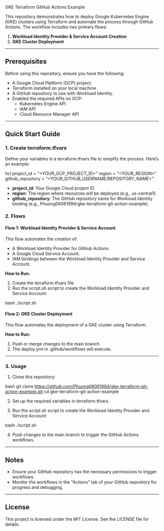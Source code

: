  GKE Terraform GitHub Actions Example

This repository demonstrates how to deploy Google Kubernetes Engine (GKE) clusters using Terraform and automate the process through GitHub Actions. The workflow includes two primary flows:

1. **Workload Identity Provider & Service Account Creation**
2. **GKE Cluster Deployment**

---

## Prerequisites

Before using this repository, ensure you have the following:

- A Google Cloud Platform (GCP) project.
- Terraform installed on your local machine.
- A GitHub repository to use with Workload Identity.
- Enabled the required APIs on GCP:
  - Kubernetes Engine API
  - IAM API
  - Cloud Resource Manager API

---

## Quick Start Guide

### 1. Create terraform.tfvars

Define your variables in a terraform.tfvars file to simplify the process. Here’s an example:

hcl
project_id         = "<YOUR_GCP_PROJECT_ID>"
region             = "<YOUR_REGION>"
github_repository  = "<YOUR_GITHUB_USERNAME/REPOSITORY_NAME>"



- **project_id**: Your Google Cloud project ID.
- **region**: The region where resources will be deployed (e.g., us-central1).
- **github_repository**: The GitHub repository name for Workload Identity binding (e.g., Phuong06061994/gke-terraform-git-action-example).

### 2. Flows

#### Flow 1: Workload Identity Provider & Service Account
This flow automates the creation of:
- A Workload Identity Provider for GitHub Actions.
- A Google Cloud Service Account.
- IAM bindings between the Workload Identity Provider and Service Account.

**How to Run:**

1. Create the terraform.tfvars file.
2. Run the script.sh script to create the Workload Identity Provider and Service Account:
   

bash
   ./script.sh



#### Flow 2: GKE Cluster Deployment
This flow automates the deployment of a GKE cluster using Terraform.

**How to Run:**

1. Push or merge changes to the main branch.
2. The deploy.yml in .github/workflows will execute.

---

### 3. Usage

1. Clone this repository:
   

bash
   git clone https://github.com/Phuong06061994/gke-terraform-git-action-example.git
   cd gke-terraform-git-action-example



2. Set up the required variables in terraform.tfvars.

3. Run the script.sh script to create the Workload Identity Provider and Service Account:
   

bash
   ./script.sh



4. Push changes to the main branch to trigger the GitHub Actions workflows.

---

## Notes

- Ensure your GitHub repository has the necessary permissions to trigger workflows.
- Monitor the workflows in the "Actions" tab of your GitHub repository for progress and debugging.

---

## License

This project is licensed under the MIT License. See the LICENSE file for details.
